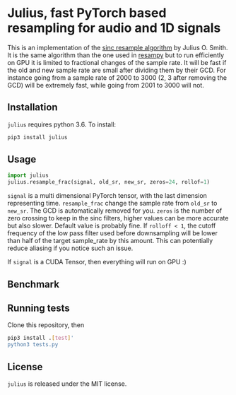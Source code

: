 # Julius, fast PyTorch based resampling for audio and 1D signals

This is an implementation of the [sinc resample algorithm][resample] by Julius O. Smith.
It is the same algorithm than the one used in [resampy][resampy] but to run efficiently on GPU it
is limited to fractional changes of the sample rate. It will be fast if the old and new sample rate
are small after dividing them by their GCD. For instance going from a sample rate of 2000 to 3000 (2, 3 after removing the GCD)
will be extremely fast, while going from 2001 to 3000 will not.

## Installation

`julius` requires python 3.6. To install:
```bash
pip3 install julius
```

## Usage

```python
import julius
julius.resample_frac(signal, old_sr, new_sr, zeros=24, rollof=1)
```

`signal` is a multi dimensional PyTorch tensor, with the last dimension representing time.
`resample_frac` change the sample rate from `old_sr` to `new_sr`. The GCD is automatically removed for you.
`zeros` is the number of zero crossing to keep in the sinc filters, higher values can be more accurate but also slower. Default value is probably fine.
If `rolloff < 1`, the cutoff frequency of the low pass filter used before downsampling will be lower than half of the target sample_rate
by this amount. This can potentially reduce aliasing if you notice such an issue.

If `signal` is a CUDA Tensor, then everything will run on GPU :)

## Benchmark


## Running tests

Clone this repository, then
```bash
pip3 install .[test]'
python3 tests.py
```

## License

`julius` is released under the MIT license.


[resample]: https://ccrma.stanford.edu/~jos/resample/resample.html
[resampy]: https://resampy.readthedocs.io/
